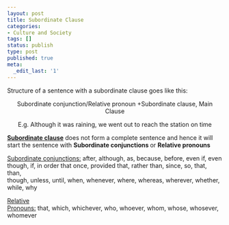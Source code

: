 ```yaml
---
layout: post
title: Subordinate Clause
categories:
- Culture and Society
tags: []
status: publish
type: post
published: true
meta:
  _edit_last: '1'
---
```

Structure of a sentence with a subordinate clause goes like this:
<p style="text-align: center;">Subordinate conjunction/Relative pronoun +Subordinate clause, Main Clause</p>
<p style="text-align: center;">E.g. Although it was raining, we went out to reach the station on time</p>
<p style="text-align: left;"><a href="http://www.chompchomp.com/terms/subordinateclause.htm"><strong>Subordinate clause</strong></a> does not form a complete sentence and hence it will start the sentence with <strong>Subordinate conjunctions </strong>or <strong>Relative pronouns</strong></p>
<p style="text-align: left;"><span style="text-decoration: underline;">Subordinate conjunctions:</span> after, although, as, because, before, even if, even though, if, in order that<span> </span>once, provided that, rather than, since, so, that, than, though, unless, until, when, whenever, where, whereas, wherever, whether, while, why</p>
<p style="text-align: left;"><span style="text-decoration: underline;">Relative Pronouns:</span> that, which, whichever, who, whoever, whom, whose, whosever, whomever</p>
